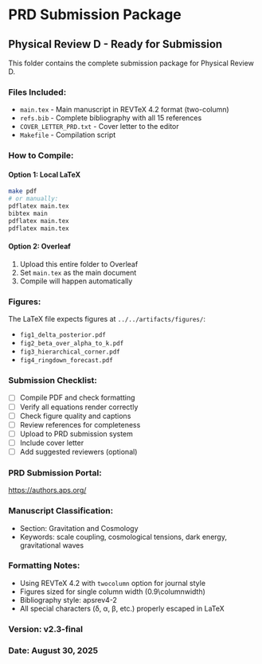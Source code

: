 # PRD Submission Package

## Physical Review D - Ready for Submission

This folder contains the complete submission package for Physical Review D.

### Files Included:
- `main.tex` - Main manuscript in REVTeX 4.2 format (two-column)
- `refs.bib` - Complete bibliography with all 15 references
- `COVER_LETTER_PRD.txt` - Cover letter to the editor
- `Makefile` - Compilation script

### How to Compile:

#### Option 1: Local LaTeX
```bash
make pdf
# or manually:
pdflatex main.tex
bibtex main
pdflatex main.tex
pdflatex main.tex
```

#### Option 2: Overleaf
1. Upload this entire folder to Overleaf
2. Set `main.tex` as the main document
3. Compile will happen automatically

### Figures:
The LaTeX file expects figures at `../../artifacts/figures/`:
- `fig1_delta_posterior.pdf`
- `fig2_beta_over_alpha_to_k.pdf`
- `fig3_hierarchical_corner.pdf`
- `fig4_ringdown_forecast.pdf`

### Submission Checklist:
- [ ] Compile PDF and check formatting
- [ ] Verify all equations render correctly
- [ ] Check figure quality and captions
- [ ] Review references for completeness
- [ ] Upload to PRD submission system
- [ ] Include cover letter
- [ ] Add suggested reviewers (optional)

### PRD Submission Portal:
https://authors.aps.org/

### Manuscript Classification:
- Section: Gravitation and Cosmology
- Keywords: scale coupling, cosmological tensions, dark energy, gravitational waves

### Formatting Notes:
- Using REVTeX 4.2 with `twocolumn` option for journal style
- Figures sized for single column width (0.9\columnwidth)
- Bibliography style: apsrev4-2
- All special characters (δ, α, β, etc.) properly escaped in LaTeX

### Version: v2.3-final
### Date: August 30, 2025